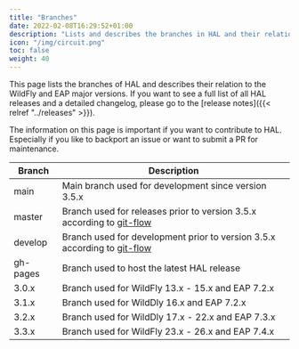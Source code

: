 ```yaml
---
title: "Branches"
date: 2022-02-08T16:29:52+01:00
description: "Lists and describes the branches in HAL and their relation to WildFly and EAP major versions."
icon: "/img/circuit.png"
toc: false
weight: 40
---
```

This page lists the branches of HAL and describes their relation to the WildFly and EAP major versions. If you want to see a full list of all HAL releases and a detailed changelog, please go to the [release notes]({{< relref "../releases" >}}). 

The information on this page is important if you want to contribute to HAL. Especially if you like to backport an issue or want to submit a PR for maintenance. 

| Branch   | Description                                                                                                                          |
|----------|--------------------------------------------------------------------------------------------------------------------------------------|
| main     | Main branch used for development since version 3.5.x                                                                                 |
| master   | Branch used for releases prior to version 3.5.x according to [git-flow](https://nvie.com/posts/a-successful-git-branching-model/)    |
| develop  | Branch used for development prior to version 3.5.x according to [git-flow](https://nvie.com/posts/a-successful-git-branching-model/) |
| gh-pages | Branch used to host the latest HAL release                                                                                           |
| 3.0.x    | Branch used for WildFly 13.x - 15.x and EAP 7.2.x                                                                                    |
| 3.1.x    | Branch used for WildDly 16.x and EAP 7.2.x                                                                                           |
| 3.2.x    | Branch used for WildDly 17.x - 22.x and EAP 7.3.x                                                                                    |
| 3.3.x    | Branch used for WildFly 23.x - 26.x and EAP 7.4.x                                                                                    |
